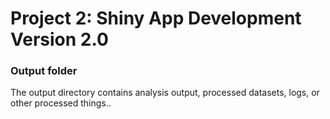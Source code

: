 # Project 2: Shiny App Development Version 2.0

### Output folder

The output directory contains analysis output, processed datasets, logs, or other processed things..

